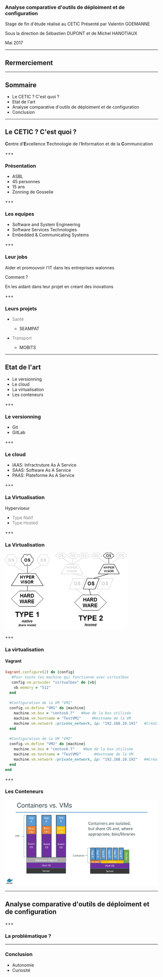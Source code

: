 
### Analyse comparative d'outils de déploiment et de configuration 
Stage de fin d'étude réalisé au CETIC
Présenté par Valentin GOEMANNE

Sous la direction de Sébastien DUPONT et de Michel HANOTIAUX

Mai 2017

---
## Rermerciement 
---
## Sommaire
 - <span class ="fragment">Le CETIC ? C'est quoi ?</span>  
 - <span class ="fragment">Etat de l'art</span>
 - <span class ="fragment"> Analyse comparative d'outils de déploiment et de configuration </span>
 - <span class ="fragment"> Conclusion </span> 

---

## Le CETIC ? C'est quoi ?
<strong class="fragment">C</strong>entre d'<strong class="fragment">E</strong>xcellence <strong class="fragment">T</strong>echnologie de l'<strong class="fragment">I</strong>nformation et de la <strong class="fragment">C</strong>ommunication 

+++
### Présentation
- <span class="fragment">ASBL</span>
- <span class="fragment">45 personnes</span>
- <span class="fragment">15 ans</span>
- <span class="fragment">Zonning de Gosselie</span>

+++
### Les equipes
- <span class="fragment">Software and System Engineering</span>
- <span class="fragment">Software Services Technologies</span>
- <span class="fragment">Embedded & Communicating Systems</span>

+++
### Leur jobs 
Aider et promouvoir l'IT dans les entreprises walonnes

<span class="fragment">Comment ? </span> 

<span class="fragment">En les aidant dans leur projet en créant des inovations</span>

+++
### Leurs projets 

- <span style="color:grey">Santé</span>
    - <span class="fragment">SEAMPAT</span>

- <span style="color:grey">Transport</span>
    - <span class="fragment">MOBITS</span>


---
## Etat de l'art
- <span class="fragment">Le versionning </span>
- <span class="fragment">Le cloud</span>
- <span class="fragment">La virtualisation</span>
- <span class="fragment">Les conteneurs</span>

+++
### Le versionning 

- <span class="fragment">Git </span>
- <span class="fragment">GitLab</span>

+++
### Le cloud

- <span class="fragment">IAAS: Infractruture As A Service</span>
- <span class="fragment">SAAS: Software As A Service</span>
- <span class="fragment">PAAS: Plateforme As A Service</span>

+++

### La Virtualisation 

Hyperviseur
- <span class="fragment" style="color:grey">Type Natif</span>
- <span class="fragment" style="color:grey">Type Hosted</span>

    

+++

### La Virtualisation 

![Logo](Hyperviseurwiki.png)

+++

### La virtualisation 

#### Vagrant 


```ruby
Vagrant.configure(2) do |config|
   #Pour toute les machine qui fonctionne avec virtualbox
   config.vm.provider "virtualbox" do |vb|
    vb.memory = "512" 
  end

  #Configuration de la VM "VM1"
  config.vm.define "VM1" do |machine|
    machine.vm.box = "centos6.7"   #Nom de la box utilisée
    machine.vm.hostname = "TestVM1"     #Hostname de la VM
    machine.vm.network :private_network, ip: "192.168.10.191"   #Création d'un réseau privé avec l'ip mentionné 
  end

  #Configuration de la VM "VM2"
  config.vm.define "VM2" do |machine|
    machine.vm.box = "centos6.7"    #Nom de la box utilisée
    machine.vm.hostname = "TestVM2"      #Hostname de la VM
    machine.vm.network :private_network, ip: "192.168.10.192"   ##Création d'un réseau privé avec l'ip mentionné
  end
end
```
+++

### Les Conteneurs 

![Logo](CaptureDocker1.png)

---
## Analyse comparative d'outils de déploiment et de configuration 

+++
### La problématique ? 

---
### Conclusion 

- <span class="fragment">Autonomie</span>
- <span class="fragment">Curiosité</span>